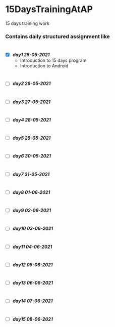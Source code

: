# 15DaysTrainingAtAP
15 days training work

### Contains daily structured assignment like 

#
- [X] ***day1 25-05-2021***
  - Introduction to 15 days program
  - Introduction to Android

#
- [ ] ***day2 26-05-2021***

#
- [ ] ***day3 27-05-2021*** 

#
- [ ] ***day4 28-05-2021*** 

#
- [ ] ***day5 29-05-2021*** 

#
- [ ] ***day6 30-05-2021*** 

#
- [ ] ***day7 31-05-2021*** 

#
- [ ] ***day8 01-06-2021*** 

#
- [ ] ***day9 02-06-2021*** 

#
- [ ] ***day10 03-06-2021*** 

#
- [ ] ***day11 04-06-2021*** 

#
- [ ] ***day12 05-06-2021*** 

#
- [ ] ***day13 06-06-2021*** 

#
- [ ] ***day14 07-06-2021*** 

#
- [ ] ***day15 08-06-2021*** 
